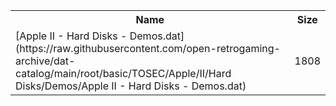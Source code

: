 <table>
<tr><th>Name</th><th>Size</th></tr>
<tr><td>[Apple II - Hard Disks - Demos.dat](https://raw.githubusercontent.com/open-retrogaming-archive/dat-catalog/main/root/basic/TOSEC/Apple/II/Hard Disks/Demos/Apple II - Hard Disks - Demos.dat)</td><td>1808</td></tr>
</table>
